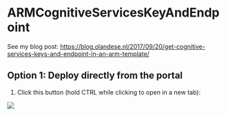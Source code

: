 # ARMCognitiveServicesKeyAndEndpoint

See my blog post: https://blog.olandese.nl/2017/09/20/get-cognitive-services-keys-and-endpoint-in-an-arm-template/

## Option 1: Deploy directly from the portal

1. Click this button (hold CTRL while clicking to open in a new tab):

<a target="_blank" id="deploy-to-azure" href="https://portal.azure.com/#create/Microsoft.Template/uri/https%3A%2F%2Fraw.githubusercontent.com%2Folandese%2FARMCognitiveServicesKeyAndEndpoint%2Fmaster%2Fazuredeploy.json"><img src="http://azuredeploy.net/deploybutton.png"/></a>
